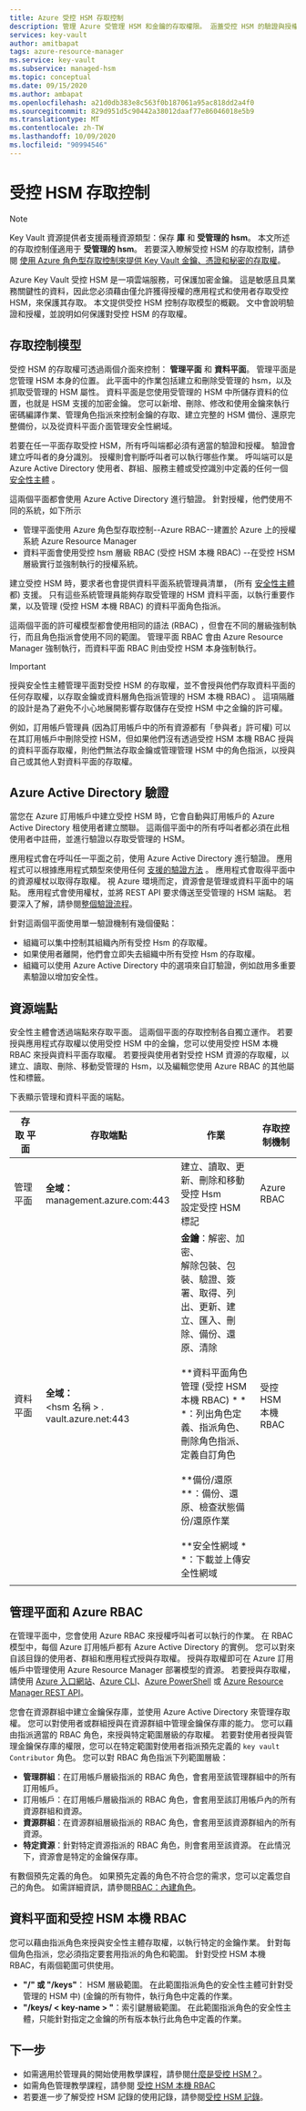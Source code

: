 ```yaml
---
title: Azure 受控 HSM 存取控制
description: 管理 Azure 受管理 HSM 和金鑰的存取權限。 涵蓋受控 HSM 的驗證與授權模型，以及如何保護您的 Hsm。
services: key-vault
author: amitbapat
tags: azure-resource-manager
ms.service: key-vault
ms.subservice: managed-hsm
ms.topic: conceptual
ms.date: 09/15/2020
ms.author: ambapat
ms.openlocfilehash: a21d0db383e8c563f0b187061a95ac818dd2a4f0
ms.sourcegitcommit: 829d951d5c90442a38012daaf77e86046018e5b9
ms.translationtype: MT
ms.contentlocale: zh-TW
ms.lasthandoff: 10/09/2020
ms.locfileid: "90994546"
---
```

# <a name="managed-hsm-access-control"></a>受控 HSM 存取控制

> [!NOTE]
> Key Vault 資源提供者支援兩種資源類型：保存 **庫** 和 **受管理的 hsm**。 本文所述的存取控制僅適用于 **受管理的 hsm**。 若要深入瞭解受控 HSM 的存取控制，請參閱 [使用 Azure 角色型存取控制來提供 Key Vault 金鑰、憑證和秘密的存取權](../general/rbac-guide.md)。

Azure Key Vault 受控 HSM 是一項雲端服務，可保護加密金鑰。 這是敏感且具業務關鍵性的資料，因此您必須藉由僅允許獲得授權的應用程式和使用者存取受控 HSM，來保護其存取。 本文提供受控 HSM 控制存取模型的概觀。 文中會說明驗證和授權，並說明如何保護對受控 HSM 的存取權。

## <a name="access-control-model"></a>存取控制模型

受控 HSM 的存取權可透過兩個介面來控制： **管理平面** 和 **資料平面**。 管理平面是您管理 HSM 本身的位置。 此平面中的作業包括建立和刪除受管理的 hsm，以及抓取受管理的 HSM 屬性。 資料平面是您使用受管理的 HSM 中所儲存資料的位置，也就是 HSM 支援的加密金鑰。 您可以新增、刪除、修改和使用金鑰來執行密碼編譯作業、管理角色指派來控制金鑰的存取、建立完整的 HSM 備份、還原完整備份，以及從資料平面介面管理安全性網域。

若要在任一平面存取受控 HSM，所有呼叫端都必須有適當的驗證和授權。 驗證會建立呼叫者的身分識別。 授權則會判斷呼叫者可以執行哪些作業。 呼叫端可以是 Azure Active Directory 使用者、群組、服務主體或受控識別中定義的任何一個 [安全性主體](../../role-based-access-control/overview.md#security-principal) 。

這兩個平面都會使用 Azure Active Directory 進行驗證。 針對授權，他們使用不同的系統，如下所示
- 管理平面使用 Azure 角色型存取控制--Azure RBAC--建置於 Azure 上的授權系統 Azure Resource Manager 
- 資料平面會使用受控 hsm 層級 RBAC (受控 HSM 本機 RBAC) --在受控 HSM 層級實行並強制執行的授權系統。

建立受控 HSM 時，要求者也會提供資料平面系統管理員清單， (所有 [安全性主體](../../role-based-access-control/overview.md#security-principal) 都) 支援。 只有這些系統管理員能夠存取受管理的 HSM 資料平面，以執行重要作業，以及管理 (受控 HSM 本機 RBAC) 的資料平面角色指派。

這兩個平面的許可權模型都會使用相同的語法 (RBAC) ，但會在不同的層級強制執行，而且角色指派會使用不同的範圍。 管理平面 RBAC 會由 Azure Resource Manager 強制執行，而資料平面 RBAC 則由受控 HSM 本身強制執行。

> [!IMPORTANT]
> 授與安全性主體管理平面對受控 HSM 的存取權，並不會授與他們存取資料平面的任何存取權，以存取金鑰或資料層角色指派管理的 HSM 本機 RBAC) 。 這項隔離的設計是為了避免不小心地展開影響存取儲存在受控 HSM 中之金鑰的許可權。

例如，訂用帳戶管理員 (因為訂用帳戶中的所有資源都有「參與者」許可權) 可以在其訂用帳戶中刪除受控 HSM，但如果他們沒有透過受控 HSM 本機 RBAC 授與的資料平面存取權，則他們無法存取金鑰或管理管理 HSM 中的角色指派，以授與自己或其他人對資料平面的存取權。

## <a name="azure-active-directory-authentication"></a>Azure Active Directory 驗證

當您在 Azure 訂用帳戶中建立受控 HSM 時，它會自動與訂用帳戶的 Azure Active Directory 租使用者建立關聯。 這兩個平面中的所有呼叫者都必須在此租使用者中註冊，並進行驗證以存取受管理的 HSM。

應用程式會在呼叫任一平面之前，使用 Azure Active Directory 進行驗證。 應用程式可以根據應用程式類型來使用任何 [支援的驗證方法](../../active-directory/develop/authentication-scenarios.md) 。 應用程式會取得平面中的資源權杖以取得存取權。 視 Azure 環境而定，資源會是管理或資料平面中的端點。 應用程式會使用權杖，並將 REST API 要求傳送至受管理的 HSM 端點。 若要深入了解，請參閱[整個驗證流程](../../active-directory/develop/v2-oauth2-auth-code-flow.md)。

針對這兩個平面使用單一驗證機制有幾個優點：

- 組織可以集中控制其組織內所有受控 Hsm 的存取權。
- 如果使用者離開，他們會立即失去組織中所有受控 Hsm 的存取權。
- 組織可以使用 Azure Active Directory 中的選項來自訂驗證，例如啟用多重要素驗證以增加安全性。

## <a name="resource-endpoints"></a>資源端點

安全性主體會透過端點來存取平面。 這兩個平面的存取控制各自獨立運作。 若要授與應用程式存取權以使用受控 HSM 中的金鑰，您可以使用受控 HSM 本機 RBAC 來授與資料平面存取權。 若要授與使用者對受控 HSM 資源的存取權，以建立、讀取、刪除、移動受管理的 Hsm，以及編輯您使用 Azure RBAC 的其他屬性和標籤。

下表顯示管理和資料平面的端點。

| 存取&nbsp;平面 | 存取端點 | 作業 | 存取控制機制 |
| --- | --- | --- | --- |
| 管理平面 | **全域：**<br> management.azure.com:443<br> | 建立、讀取、更新、刪除和移動受控 Hsm<br>設定受控 HSM 標記 | Azure RBAC |
| 資料平面 | **全域：**<br> &lt;hsm 名稱 &gt; . vault.azure.net:443<br> | **金鑰**：解密、加密、<br> 解除包裝、包裝、驗證、簽署、取得、列出、更新、建立、匯入、刪除、備份、還原、清除<br/><br/> **資料平面角色管理 (受控 HSM 本機 RBAC) * * *：列出角色定義、指派角色、刪除角色指派、定義自訂角色 <br/> <br/> **備份/還原 **：備份、還原、檢查狀態備份/還原作業 <br/> <br/> **安全性網域 * *：下載並上傳安全性網域 | 受控 HSM 本機 RBAC |
|||||
## <a name="management-plane-and-azure-rbac"></a>管理平面和 Azure RBAC

在管理平面中，您會使用 Azure RBAC 來授權呼叫者可以執行的作業。 在 RBAC 模型中，每個 Azure 訂用帳戶都有 Azure Active Directory 的實例。 您可以對來自該目錄的使用者、群組和應用程式授與存取權。 授與存取權即可在 Azure 訂用帳戶中管理使用 Azure Resource Manager 部署模型的資源。 若要授與存取權，請使用 [Azure 入口網站](https://portal.azure.com/)、[Azure CLI](../../cli-install-nodejs.md)、[Azure PowerShell](/powershell/azureps-cmdlets-docs) 或 [Azure Resource Manager REST API](https://msdn.microsoft.com/library/azure/dn906885.aspx)。

您會在資源群組中建立金鑰保存庫，並使用 Azure Active Directory 來管理存取權。 您可以對使用者或群組授與在資源群組中管理金鑰保存庫的能力。 您可以藉由指派適當的 RBAC 角色，來授與特定範圍層級的存取權。 若要對使用者授與管理金鑰保存庫的權限，您可以在特定範圍對使用者指派預先定義的 `key vault Contributor` 角色。 您可以對 RBAC 角色指派下列範圍層級：

- **管理群組**：在訂用帳戶層級指派的 RBAC 角色，會套用至該管理群組中的所有訂用帳戶。
- 訂用帳戶：在訂用帳戶層級指派的 RBAC 角色，會套用至該訂用帳戶內的所有資源群組和資源。
- **資源群組**：在資源群組層級指派的 RBAC 角色，會套用至該資源群組內的所有資源。
- **特定資源**：針對特定資源指派的 RBAC 角色，則會套用至該資源。 在此情況下，資源會是特定的金鑰保存庫。

有數個預先定義的角色。 如果預先定義的角色不符合您的需求，您可以定義您自己的角色。 如需詳細資訊，請參閱[RBAC：內建角色](../../role-based-access-control/built-in-roles.md)。

## <a name="data-plane-and-managed-hsm-local-rbac"></a>資料平面和受控 HSM 本機 RBAC

您可以藉由指派角色來授與安全性主體存取權，以執行特定的金鑰作業。 針對每個角色指派，您必須指定要套用指派的角色和範圍。 針對受控 HSM 本機 RBAC，有兩個範圍可供使用。

- **"/" 或 "/keys"**： HSM 層級範圍。 在此範圍指派角色的安全性主體可針對受管理的 HSM 中)  (金鑰的所有物件，執行角色中定義的作業。
- **"/keys/ &lt; key-name &gt; "**：索引鍵層級範圍。 在此範圍指派角色的安全性主體，只能針對指定之金鑰的所有版本執行此角色中定義的作業。

## <a name="next-steps"></a>下一步

- 如需適用於管理員的開始使用教學課程，請參閱[什麼是受控 HSM？](overview.md)。
- 如需角色管理教學課程，請參閱 [受控 HSM 本機 RBAC](role-management.md)
- 若要進一步了解受控 HSM 記錄的使用記錄，請參閱[受控 HSM 記錄](logging.md)。
